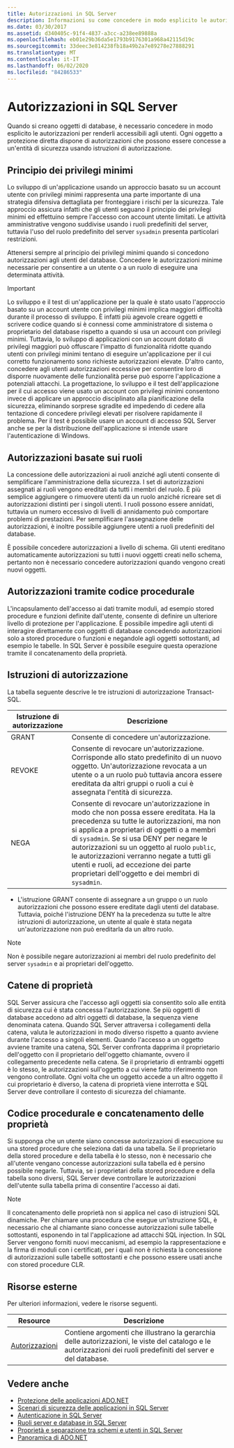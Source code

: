 ```yaml
---
title: Autorizzazioni in SQL Server
description: Informazioni su come concedere in modo esplicito le autorizzazioni per rendere gli oggetti di database creati accessibili agli utenti in SQL Server con ADO.NET.
ms.date: 03/30/2017
ms.assetid: d340405c-91f4-4837-a3cc-a238ee89888a
ms.openlocfilehash: eb01e29b36da5e1793b9176301a968a42115d19c
ms.sourcegitcommit: 33deec3e814238fb18a49b2a7e89278e27888291
ms.translationtype: MT
ms.contentlocale: it-IT
ms.lasthandoff: 06/02/2020
ms.locfileid: "84286533"
---
```

# <a name="authorization-and-permissions-in-sql-server"></a>Autorizzazioni in SQL Server
Quando si creano oggetti di database, è necessario concedere in modo esplicito le autorizzazioni per renderli accessibili agli utenti. Ogni oggetto a protezione diretta dispone di autorizzazioni che possono essere concesse a un'entità di sicurezza usando istruzioni di autorizzazione.  
  
## <a name="the-principle-of-least-privilege"></a>Principio dei privilegi minimi  
 Lo sviluppo di un'applicazione usando un approccio basato su un account utente con privilegi minimi rappresenta una parte importante di una strategia difensiva dettagliata per fronteggiare i rischi per la sicurezza. Tale approccio assicura infatti che gli utenti seguano il principio dei privilegi minimi ed effettuino sempre l'accesso con account utente limitati. Le attività amministrative vengono suddivise usando i ruoli predefiniti del server, tuttavia l'uso del ruolo predefinito del server `sysadmin` presenta particolari restrizioni.  
  
 Attenersi sempre al principio dei privilegi minimi quando si concedono autorizzazioni agli utenti del database. Concedere le autorizzazioni minime necessarie per consentire a un utente o a un ruolo di eseguire una determinata attività.  
  
> [!IMPORTANT]
> Lo sviluppo e il test di un'applicazione per la quale è stato usato l'approccio basato su un account utente con privilegi minimi implica maggiori difficoltà durante il processo di sviluppo. È infatti più agevole creare oggetti e scrivere codice quando si è connessi come amministratore di sistema o proprietario del database rispetto a quando si usa un account con privilegi minimi. Tuttavia, lo sviluppo di applicazioni con un account dotato di privilegi maggiori può offuscare l'impatto di funzionalità ridotte quando utenti con privilegi minimi tentano di eseguire un'applicazione per il cui corretto funzionamento sono richieste autorizzazioni elevate. D'altro canto, concedere agli utenti autorizzazioni eccessive per consentire loro di disporre nuovamente delle funzionalità perse può esporre l'applicazione a potenziali attacchi. La progettazione, lo sviluppo e il test dell'applicazione per il cui accesso viene usato un account con privilegi minimi consentono invece di applicare un approccio disciplinato alla pianificazione della sicurezza, eliminando sorprese sgradite ed impedendo di cedere alla tentazione di concedere privilegi elevati per risolvere rapidamente il problema. Per il test è possibile usare un account di accesso SQL Server anche se per la distribuzione dell'applicazione si intende usare l'autenticazione di Windows.  
  
## <a name="role-based-permissions"></a>Autorizzazioni basate sui ruoli  
 La concessione delle autorizzazioni ai ruoli anziché agli utenti consente di semplificare l'amministrazione della sicurezza. I set di autorizzazioni assegnati ai ruoli vengono ereditati da tutti i membri del ruolo. È più semplice aggiungere o rimuovere utenti da un ruolo anziché ricreare set di autorizzazioni distinti per i singoli utenti. I ruoli possono essere annidati, tuttavia un numero eccessivo di livelli di annidamento può comportare problemi di prestazioni. Per semplificare l'assegnazione delle autorizzazioni, è inoltre possibile aggiungere utenti a ruoli predefiniti del database.  
  
 È possibile concedere autorizzazioni a livello di schema. Gli utenti ereditano automaticamente autorizzazioni su tutti i nuovi oggetti creati nello schema, pertanto non è necessario concedere autorizzazioni quando vengono creati nuovi oggetti.  
  
## <a name="permissions-through-procedural-code"></a>Autorizzazioni tramite codice procedurale  
 L'incapsulamento dell'accesso ai dati tramite moduli, ad esempio stored procedure e funzioni definite dall'utente, consente di definire un ulteriore livello di protezione per l'applicazione. È possibile impedire agli utenti di interagire direttamente con oggetti di database concedendo autorizzazioni solo a stored procedure o funzioni e negandole agli oggetti sottostanti, ad esempio le tabelle. In SQL Server è possibile eseguire questa operazione tramite il concatenamento della proprietà.  
  
## <a name="permission-statements"></a>Istruzioni di autorizzazione  
 La tabella seguente descrive le tre istruzioni di autorizzazione Transact-SQL.  
  
|Istruzione di autorizzazione|Descrizione|  
|--------------------------|-----------------|  
|GRANT|Consente di concedere un'autorizzazione.|  
|REVOKE|Consente di revocare un'autorizzazione. Corrisponde allo stato predefinito di un nuovo oggetto. Un'autorizzazione revocata a un utente o a un ruolo può tuttavia ancora essere ereditata da altri gruppi o ruoli a cui è assegnata l'entità di sicurezza.|  
|NEGA|Consente di revocare un'autorizzazione in modo che non possa essere ereditata. Ha la precedenza su tutte le autorizzazioni, ma non si applica a proprietari di oggetti o a membri di `sysadmin`. Se si usa DENY per negare le autorizzazioni su un oggetto al ruolo `public`, le autorizzazioni verranno negate a tutti gli utenti e ruoli, ad eccezione dei parte proprietari dell'oggetto e dei membri di `sysadmin`.|  
  
- L'istruzione GRANT consente di assegnare a un gruppo o un ruolo autorizzazioni che possono essere ereditate dagli utenti del database. Tuttavia, poiché l'istruzione DENY ha la precedenza su tutte le altre istruzioni di autorizzazione, un utente al quale è stata negata un'autorizzazione non può ereditarla da un altro ruolo.  
  
> [!NOTE]
> Non è possibile negare autorizzazioni ai membri del ruolo predefinito del server `sysadmin` e ai proprietari dell'oggetto.  
  
## <a name="ownership-chains"></a>Catene di proprietà  
 SQL Server assicura che l'accesso agli oggetti sia consentito solo alle entità di sicurezza cui è stata concessa l'autorizzazione. Se più oggetti di database accedono ad altri oggetti di database, la sequenza viene denominata catena. Quando SQL Server attraversa i collegamenti della catena, valuta le autorizzazioni in modo diverso rispetto a quanto avviene durante l'accesso a singoli elementi. Quando l'accesso a un oggetto avviene tramite una catena, SQL Server confronta dapprima il proprietario dell'oggetto con il proprietario dell'oggetto chiamante, ovvero il collegamento precedente nella catena. Se il proprietario di entrambi oggetti è lo stesso, le autorizzazioni sull'oggetto a cui viene fatto riferimento non vengono controllate. Ogni volta che un oggetto accede a un altro oggetto il cui proprietario è diverso, la catena di proprietà viene interrotta e SQL Server deve controllare il contesto di sicurezza del chiamante.  
  
## <a name="procedural-code-and-ownership-chaining"></a>Codice procedurale e concatenamento delle proprietà  
 Si supponga che un utente siano concesse autorizzazioni di esecuzione su una stored procedure che seleziona dati da una tabella. Se il proprietario della stored procedure e della tabella è lo stesso, non è necessario che all'utente vengano concesse autorizzazioni sulla tabella ed è persino possibile negarle. Tuttavia, se i proprietari della stored procedure e della tabella sono diversi, SQL Server deve controllare le autorizzazioni dell'utente sulla tabella prima di consentire l'accesso ai dati.  
  
> [!NOTE]
> Il concatenamento delle proprietà non si applica nel caso di istruzioni SQL dinamiche. Per chiamare una procedura che esegue un'istruzione SQL, è necessario che al chiamante siano concesse autorizzazioni sulle tabelle sottostanti, esponendo in tal l'applicazione ad attacchi SQL injection. In SQL Server vengono forniti nuovi meccanismi, ad esempio la rappresentazione e la firma di moduli con i certificati, per i quali non è richiesta la concessione di autorizzazioni sulle tabelle sottostanti e che possono essere usati anche con stored procedure CLR.  
  
## <a name="external-resources"></a>Risorse esterne  
 Per ulteriori informazioni, vedere le risorse seguenti.  
  
|Resource|Descrizione|  
|--------------|-----------------|  
|[Autorizzazioni](/sql/relational-databases/security/permissions-database-engine)|Contiene argomenti che illustrano la gerarchia delle autorizzazioni, le viste del catalogo e le autorizzazioni dei ruoli predefiniti del server e del database.|
  
## <a name="see-also"></a>Vedere anche

- [Protezione delle applicazioni ADO.NET](../securing-ado-net-applications.md)
- [Scenari di sicurezza delle applicazioni in SQL Server](application-security-scenarios-in-sql-server.md)
- [Autenticazione in SQL Server](authentication-in-sql-server.md)
- [Ruoli server e database in SQL Server](server-and-database-roles-in-sql-server.md)
- [Proprietà e separazione tra schemi e utenti in SQL Server](ownership-and-user-schema-separation-in-sql-server.md)
- [Panoramica di ADO.NET](../ado-net-overview.md)
